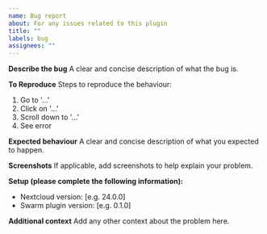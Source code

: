 ```yaml
---
name: Bug report
about: For any issues related to this plugin
title: ""
labels: bug
assignees: ""
---
```


**Describe the bug**
A clear and concise description of what the bug is.

**To Reproduce**
Steps to reproduce the behaviour:

1. Go to '...'
2. Click on '...'
3. Scroll down to '...'
4. See error

**Expected behaviour**
A clear and concise description of what you expected to happen.

**Screenshots**
If applicable, add screenshots to help explain your problem.

**Setup (please complete the following information):**

-   Nextcloud version: [e.g. 24.0.0]
-   Swarm plugin version: [e.g. 0.1.0]

**Additional context**
Add any other context about the problem here.

